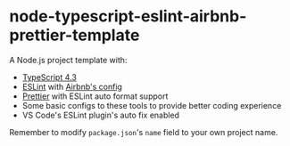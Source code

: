 # node-typescript-eslint-airbnb-prettier-template

A Node.js project template with:

- [TypeScript 4.3](https://www.typescriptlang.org/)
- [ESLint](https://github.com/eslint/eslint) with [Airbnb's config](https://github.com/iamturns/eslint-config-airbnb-typescript)
- [Prettier](https://prettier.io/) with ESLint auto format support
- Some basic configs to these tools to provide better coding experience
- VS Code's ESLint plugin's auto fix enabled 

Remember to modify `package.json`'s `name` field to your own project name.
